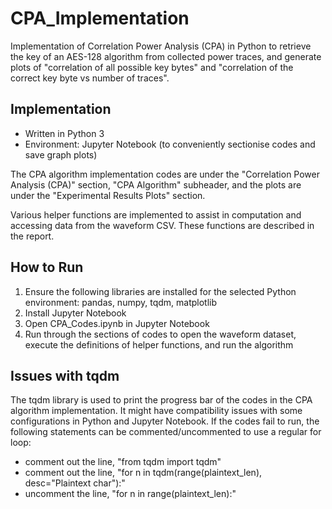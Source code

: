 # CPA_Implementation
Implementation of Correlation Power Analysis (CPA) in Python to retrieve the key of an AES-128 algorithm from collected power traces, and generate plots of "correlation of all possible key bytes" and "correlation of the correct key byte vs number of traces".

## Implementation
- Written in Python 3
- Environment: Jupyter Notebook (to conveniently sectionise codes and save graph plots)

The CPA algorithm implementation codes are under the "Correlation Power Analysis (CPA)" section, "CPA Algorithm" subheader, and the plots are under the "Experimental Results Plots" section.

Various helper functions are implemented to assist in computation and accessing data from the waveform CSV. These functions are described in the report.

## How to Run
1. Ensure the following libraries are installed for the selected Python environment: pandas, numpy, tqdm, matplotlib
2. Install Jupyter Notebook
3. Open CPA_Codes.ipynb in Jupyter Notebook
4. Run through the sections of codes to open the waveform dataset, execute the definitions of helper functions, and run the algorithm

## Issues with tqdm
The tqdm library is used to print the progress bar of the codes in the CPA algorithm implementation. It might have compatibility issues with some configurations in Python and Jupyter Notebook.
If the codes fail to run, the following statements can be commented/uncommented to use a regular for loop:
- comment out the line, "from tqdm import tqdm"
- comment out the line, "for n in tqdm(range(plaintext_len), desc="Plaintext char"):"
- uncomment the line, "for n in range(plaintext_len):"

